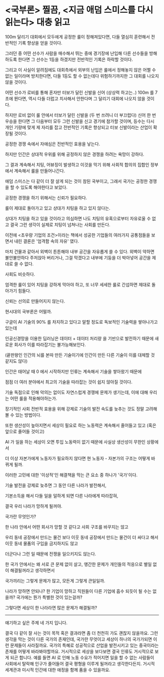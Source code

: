 # <국부론> 찔끔, <지금 애덤 스미스를 다시 읽는다> 대충 읽고

100m 달리기 대회에서 모두에게 공정한 룰이 정해져있다면, 다들 열심히 훈련해서 전반적인 기록 향상을 얻을 것이다.



그러던 중 어떤 선수가 사람을 매수해서 뛰는 중에 경기장에 난입해 다른 선수들을 방해하도록 한다면 그 선수는 1등을 하겠지만 전반적인 기록은 하락할 것이다.

그리고 이 사실이 알려짐에도 대회측에서 외부의 난입은 룰에서 정해놓지 않은 어쩔 수 없는 일이라며 방치한다면, 다들 1등도 할 수 없는데다 위험하기까지한 그 대회를 나오지 않을 것이다.



어떤 선수가 로비를 통해 혼자만 터보가 달린 신발을 신어 (상상력 하고는..) 100m 를 7초에 뛴다면, 역시 다들 더럽고 치사해서 안한다며 그 달리기 대회에 나오지 않을 것이다.

하지만 로비 없이 룰 안에서 터보가 달린 신발을 (두 번 쓰려니 더 부끄럽다) 신어 한 번 우승을 한다면 그 다음부터 모두 그런 신발을 신고 경기에 참가할 것이며, 등수는 다시 개인 기량에 맞게 제 자리를 잡고 전반적인 기록은 향상되고 터보 신발이라는 산업이 확장될 것이다.





공정한 경쟁 속에서 자애심은 전반적인 효용을 낳는다.

하지만 인간은 상대적 우위를 위해 공정하지 않은 경쟁을 하려는 욕망이 강하다.

그 결과 계속해서 치팅, 어뷰징이 발생하고 이것을 막기 위해 사회적 합의의 집합인 정부에서 계속해서 룰을 만들어나간다.



애덤 스미스는 다 같이 더 잘 살게 되는 것이 참된 국부이고, 그래서 국가는 공정한 경쟁을 할 수 있도록 해야한다고 보았다.

공정한 경쟁을 하기 위해서는 신뢰가 필요하다.

룰이 제대로 돌아가고 있고 상대가 치팅을 하고 있지 않다는.

상대가 치팅을 하고 있을 것이라고 의심하면 나도 치팅의 유혹으로부터 자유로울 수 없고 결국 그런 생각이 실제로 치팅이 넘쳐나는 사회를 만든다.



이전에 <초우량 기업의 조건>이라는 책에서 성공한 기업들의 여러가지 공통점들을 보면서 내린 결론은 '엄격함 속의 자유' 였다.

마치 건물과 같아서 외벽이 튼튼해야 내부 공간을 자유롭게 쓸 수 있다. 외벽이 약하면 불안불안하다 주저앉아 버리거나, 그걸 막겠다고 내부에 기둥을 더 박아넣어 공간을 제대로 쓸 수 없다.

사회도 비슷하다.

엄격한 룰이 있어 치팅을 강하게 막아야 하고, 또 너무 세세한 룰로 간섭하면 제대로 돌아가기 힘들다.

신뢰는 선의로 만들어지지 않는다.





현시대의 국부론은 어떨까.



구글이 AI 기술의 90% 를 차지하고 있다고 말할 정도로 독보적인 기술력을 쌓아나가고 있는데

인공신경망을 이용한 딥러닝은 데이터 + 데이터 처리량 을 기반으로 발전하기 때문에 새로운 회사가 이를 따라잡기는 불가능해보인다.

(끝판왕인 인간의 뇌를 본따 만든 기술이기에 인간이 만든 다른 기술이 이를 대체할 것 같지도 않다)



인간은 태어날 때 0 에서 시작하지만 인류는 계속해서 기술을 쌓아왔기 때문에

점점 더 여러 분야에서 최고의 기술을 따라잡는 것이 쉽지 않아질 것이다.



기술 독점으로 인해 악의는 없이도 자연스럽게 경쟁에 문제가 생기는데, 이에 대해 우리는 어떤 룰을 적용해야하는가.

장기적인 사회 전반적 효용을 위해 강제로 기술의 발전 속도를 늦추는 것도 정말 고려해볼 수 있는 방법이다.



또한 생산성이 높아지면서 세상이 필요로 하는 노동력은 계속해서 줄어들고 있고 (혹은 앞으로 줄어들 것이고)

AI 가 일을 하는 세상이 오면 투입 노동력이 없기 때문에 사실상 생산성이 무한인 상황에서

더 이상 자본가에게 노동자가 필요하지 않다면 현 노동자 - 자본가의 구조는 어떻게 바뀌게 될까.





이러한 고민에 대한 '이상적'인 해결책을 막는 큰 요소 중 하나가 '국가'이다.



기술 발전을 강제로 늦추면 그 동안 다른 나라가 발전해서,

기본소득을 해서 다들 일을 덜하게 되면 다른 나라에게 따라잡혀,

결국 우리 나라가 망하게 될꺼야.



국가란 무엇인가?

한 나라 안에서 어떤 회사가 망할 것 같다고 사회 구조를 바꾸지는 않고

우리 동네 공장에서 만드는 물건 보다 이웃 동네 공장에서 만드는 물건이 더 싸다고 해서 이웃 동네 물품의 구입을 금지하지도 않고

더군다나 그런 일 때문에 전쟁을 일으키지도 않는다.



한 국가 안에서는 왜 서로 큰 문제 없이 살고, 앵간한 문제가 개인들의 적응으로 별일 없이 해결될꺼라고 생각하면서

국가끼리는 그렇게 문제가 많고, 모든게 그렇게 큰일일까.



나라가 망하면 안되나? 한 기업이 망하고 직원들이 다른 기업에 흡수 되듯이 될 수는 없을까? 국가에는 뭔가 특별한 것이 있는걸까?



그렇다면 세상이 한 나라라면 많은 문제가 해결될까?





---



얘기하고 싶은 주제 네 가지 입니다.



결국 다 같이 잘 사는 것이 목적 혹은 결과라면 좀 더 천천히 가도 괜찮지 않을까요.
그런 생각을 막는 것이 다른 국가의 존재인데, 국가란 무엇이고 세상이 하나의 국가가되면 이런 문제들이 사라질까요.
국가의 특혜로 성공적으로 산업을 발전시키고 있는 중국이라는 존재를 어떻게 바라봐야할까요.
거시적으로 세상을 보다보면 결국 인류도 거시적으로 보게 되곤 합니다. 예를 들면 AI 로 인해 노동 수요가 적어지면 일을 할 수 없는 사람들이 사회에서 탈락해 인구가 줄어들어 결국 평형을 이루게 될꺼라고 생각한다든지. 거시적 세계관과 미시적 인간에 대한 애정을 함께 품을 수 있을까요.